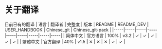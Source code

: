 # 关于翻译

目前已有的翻译
| 语言 | 翻译者 | 完整度 | 版本 | README | README_DEV | USER_HANDBOOK | Chinese_git | Chinese_git-pack |
|-----|-----|-----|-----|-----|-----|-----|-----|-----|
| 简体中文 | 官方语言 | 100% | v3.2 | ✓ | ✓ | ✓ | ✓ | ✓ |
| 繁體中文 | 官方翻译 | 40% | v1.5 | ✕ | ✕ | ✕ | ✓ | ✓ |
